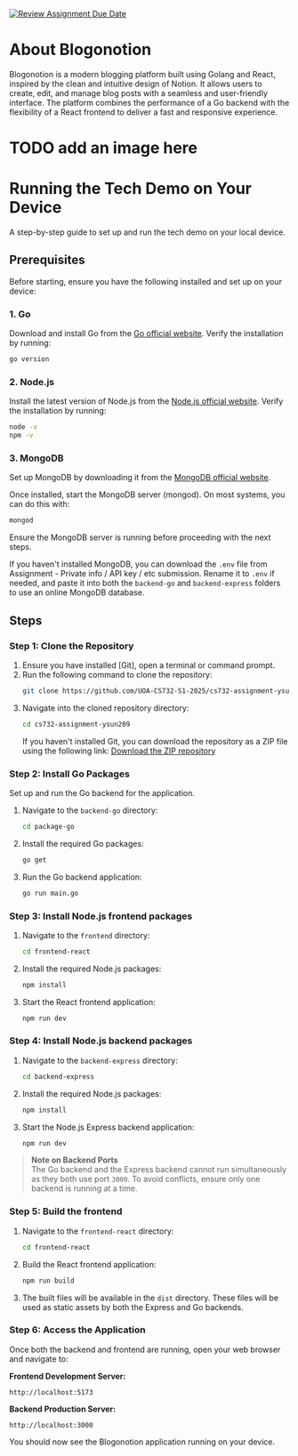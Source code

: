 [![Review Assignment Due Date](https://classroom.github.com/assets/deadline-readme-button-22041afd0340ce965d47ae6ef1cefeee28c7c493a6346c4f15d667ab976d596c.svg)](https://classroom.github.com/a/2WEVFWWf)

# About Blogonotion
Blogonotion is a modern blogging platform built using Golang and React, inspired by the clean and intuitive design of Notion. It allows users to create, edit, and manage blog posts with a seamless and user-friendly interface. The platform combines the performance of a Go backend with the flexibility of a React frontend to deliver a fast and responsive experience.

# TODO add an image here

# Running the Tech Demo on Your Device

A step-by-step guide to set up and run the tech demo on your local device. 

## Prerequisites

Before starting, ensure you have the following installed and set up on your device:


### 1. Go
Download and install Go from the [Go official website](https://go.dev/). Verify the installation by running:
```bash
go version
```

### 2. Node.js
Install the latest version of Node.js from the [Node.js official website](https://nodejs.org/). Verify the installation by running:
```bash
node -v
npm -v
```

### 3. MongoDB
Set up MongoDB by downloading it from the [MongoDB official website](https://www.mongodb.com/try/download/community). 

Once installed, start the MongoDB server (mongod). On most systems, you can do this with:

```bash
mongod
```

Ensure the MongoDB server is running before proceeding with the next steps.

If you haven't installed MongoDB, you can download the `.env` file from Assignment - Private info / API key / etc submission. Rename it to `.env` if needed, and paste it into both the `backend-go` and `backend-express` folders to use an online MongoDB database.


## Steps

### Step 1: Clone the Repository

1. Ensure you have installed [Git], open a terminal or command prompt.
2. Run the following command to clone the repository:
    ```bash
    git clone https://github.com/UOA-CS732-S1-2025/cs732-assignment-ysun209
    ```
3. Navigate into the cloned repository directory:
    ```bash
    cd cs732-assignment-ysun209
    ```
    If you haven't installed Git, you can download the repository as a ZIP file using the following link: [Download the ZIP repository](https://github.com/UOA-CS732-S1-2025/cs732-assignment-ysun209/archive/refs/heads/main.zip)

### Step 2: Install Go Packages
Set up and run the Go backend for the application.

1. Navigate to the `backend-go` directory:
    ```bash
    cd package-go
    ```
2. Install the required Go packages:
    ```bash
    go get
    ```
3. Run the Go backend application:
    ```bash
    go run main.go
    ```

### Step 3: Install Node.js frontend packages
1. Navigate to the `frontend` directory:
    ```bash
    cd frontend-react
    ```
2. Install the required Node.js packages:
    ```bash
    npm install
    ```
3. Start the React frontend application:
    ```bash
    npm run dev
    ```


### Step 4: Install Node.js backend packages
1. Navigate to the `backend-express` directory:
    ```bash
    cd backend-express
    ```
2. Install the required Node.js packages:
    ```bash
    npm install
    ```
3. Start the Node.js Express backend application:
    ```bash
    npm run dev
    ```
> **Note on Backend Ports**  
> The Go backend and the Express backend cannot run simultaneously as they both use port `3000`. To avoid conflicts, ensure only one backend is running at a time.

### Step 5: Build the frontend
1. Navigate to the `frontend-react` directory:
    ```bash
    cd frontend-react
    ```
2. Build the React frontend application:
    ```bash
    npm run build
    ```
3. The built files will be available in the `dist` directory. These files will be used as static assets by both the Express and Go backends.

### Step 6: Access the Application  
Once both the backend and frontend are running, open your web browser and navigate to:

**Frontend Development Server:**  
```
http://localhost:5173
```

**Backend Production Server:**  
```
http://localhost:3000
```

You should now see the Blogonotion application running on your device.
